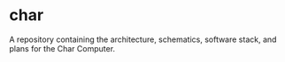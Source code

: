 # char
A repository containing the architecture, schematics, software stack, and plans for the Char Computer.
